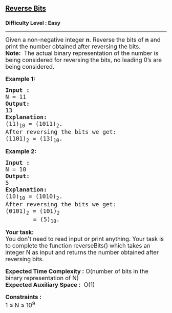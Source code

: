 <h2><a href="https://www.geeksforgeeks.org/problems/reverse-bits-1611130171/1?page=1&difficulty=Easy,Medium&status=unsolved&sortBy=accuracy">Reverse Bits</a></h2><h3>Difficulty Level : Easy</h3><hr><div class="problems_problem_content__Xm_eO"><div><span style="font-size:18px">Given a non-negative integer&nbsp;<strong>n</strong>. Reverse the bits of&nbsp;<strong>n</strong>&nbsp;and print the number obtained after reversing the bits. </span></div>

<div><span style="font-size:18px"><strong>Note:</strong>&nbsp; The actual binary representation of the number is being considered for reversing the bits, no leading 0’s are being considered.</span></div>

<div>&nbsp;</div>

<div><strong><span style="font-size:18px">Example 1:</span></strong></div>

<pre><span style="font-size:18px"><strong>Input : </strong>
N = 11
<strong>Output:</strong>
13
<strong>Explanation:</strong>
(11)<sub>10</sub> = (1011)<sub>2</sub>.
After reversing the bits we get:
(1101)<sub>2</sub> = (13)<sub>10</sub>.</span></pre>

<p><strong><span style="font-size:18px">Example 2:</span></strong></p>

<pre><span style="font-size:18px"><strong>Input : </strong>
N = 10
<strong>Output:</strong>
5
<strong>Explanation:</strong>
(10)<sub>10</sub> = (1010)<sub>2</sub>.
After reversing the bits we get:
(0101)<sub>2</sub> = (101)<sub>2</sub>
        = (5)<sub>10</sub>.</span></pre>

<div><strong><span style="font-size:18px">Your task:</span></strong></div>

<div><span style="font-size:18px">You don't need to read input or print anything. Your task is to complete the function reverseBits() which takes an integer N as input and returns the number obtained after reversing bits.</span></div>

<div>&nbsp;</div>

<div><span style="font-size:18px"><strong>Expected Time Complexity :</strong> O(number of bits in the binary representation of N)</span></div>

<div><span style="font-size:18px"><strong>Expected Auxiliary Space :</strong>&nbsp; O(1)</span></div>

<div>&nbsp;</div>

<div><span style="font-size:18px"><strong>Constraints :</strong></span></div>

<div><span style="font-size:18px">1 ≤ N ≤ 10<sup>9</sup></span></div>
</div>